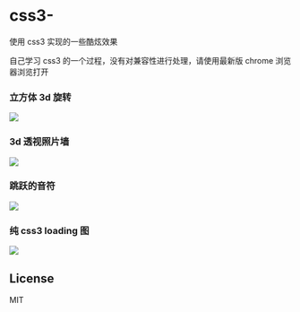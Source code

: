 # css3-
使用 css3 实现的一些酷炫效果

自己学习 css3 的一个过程，没有对兼容性进行处理，请使用最新版 chrome 浏览器浏览打开

### 立方体 3d 旋转
![](https://github.com/chokcoco/css3-/blob/master/images/example1.gif)

### 3d 透视照片墙
![](https://github.com/chokcoco/css3-/blob/master/images/example2.gif)

### 跳跃的音符
![](https://github.com/chokcoco/css3-/blob/master/images/example3.gif)

### 纯 css3 loading 图
![](https://github.com/chokcoco/css3-/blob/master/images/example4.gif)

## License
MIT
